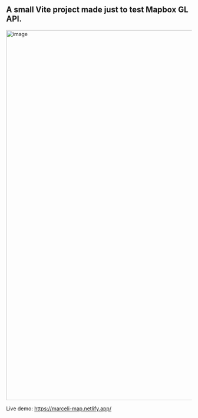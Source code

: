 ## A small Vite project made just to test Mapbox GL API.

<img width="1000" alt="image" src="https://github.com/MarceliBil/marceli-map/assets/54410894/cafda04d-eac3-4e35-ac8f-3536bb8a58ed">


Live demo:
https://marceli-map.netlify.app/
